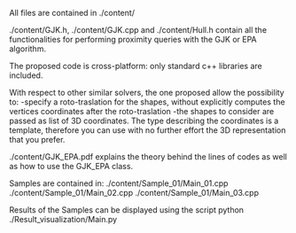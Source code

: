 All files are contained in ./content/

./content/GJK.h, ./content/GJK.cpp and ./content/Hull.h contain all the functionalities for performing proximity queries with the GJK or EPA algorithm. 

The proposed code is cross-platform: only standard c++ libraries are included. 

With respect to other similar solvers, the one proposed allow the possibility to:
 -specify a roto-traslation for the shapes, without explicitly computes the vertices coordinates after the roto-traslation
 -the shapes to consider are passed as list of 3D coordinates. The type describing the coordinates is a template, therefore you can use with no 
  further effort the 3D representation that you prefer.

./content/GJK_EPA.pdf explains the theory behind the lines of codes as well as how to use the GJK_EPA class.

Samples are contained in:
./content/Sample_01/Main_01.cpp
./content/Sample_01/Main_02.cpp
./content/Sample_01/Main_03.cpp

Results of the Samples can be displayed using the script python ./Result_visualization/Main.py